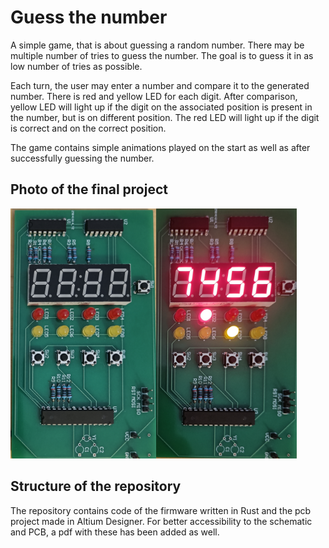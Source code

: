 # Guess the number
A simple game, that is about guessing a random number.
There may be multiple number of tries to guess the number.
The goal is to guess it in as low number of tries as possible.

Each turn, the user may enter a number and compare it to the generated number.
There is red and yellow LED for each digit. After comparison, yellow LED
will light up if the digit on the associated position is present in the number,
but is on different position. The red LED will light up if the digit
is correct and on the correct position.

The game contains simple animations played
on the start as well as after successfully
guessing the number.

## Photo of the final project
<img src="pcb/pcb_photo.jpg" height=400 align=left>
<img src="pcb/pcb_powered_up_photo.jpg" height=400>

## Structure of the repository
The repository contains code of the firmware written in Rust
and the pcb project made in Altium Designer.
For better accessibility to the schematic and PCB,
a pdf with these has been added as well.
